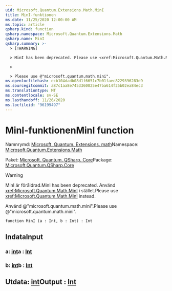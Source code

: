 ```yaml
---
uid: Microsoft.Quantum.Extensions.Math.MinI
title: MinI-funktionen
ms.date: 11/25/2020 12:00:00 AM
ms.topic: article
qsharp.kind: function
qsharp.namespace: Microsoft.Quantum.Extensions.Math
qsharp.name: MinI
qsharp.summary: >-
  > [!WARNING]

  > MinI has been deprecated. Please use <xref:Microsoft.Quantum.Math.MinI> instead.

  >

  > Please use @"microsoft.quantum.math.mini".
ms.openlocfilehash: ecb104dadb08d1f6651c7b01faec8229396283d9
ms.sourcegitcommit: a87c1aa8e7453360025e47ba614f25b02ea84ec3
ms.translationtype: MT
ms.contentlocale: sv-SE
ms.lasthandoff: 11/26/2020
ms.locfileid: "96199497"
---
```

# <a name="mini-function"></a><span data-ttu-id="6f6bd-102">MinI-funktionen</span><span class="sxs-lookup"><span data-stu-id="6f6bd-102">MinI function</span></span>

<span data-ttu-id="6f6bd-103">Namnrymd: [Microsoft. Quantum. Extensions. math](xref:Microsoft.Quantum.Extensions.Math)</span><span class="sxs-lookup"><span data-stu-id="6f6bd-103">Namespace: [Microsoft.Quantum.Extensions.Math](xref:Microsoft.Quantum.Extensions.Math)</span></span>

<span data-ttu-id="6f6bd-104">Paket: [Microsoft. Quantum. QSharp. Core](https://nuget.org/packages/Microsoft.Quantum.QSharp.Core)</span><span class="sxs-lookup"><span data-stu-id="6f6bd-104">Package: [Microsoft.Quantum.QSharp.Core](https://nuget.org/packages/Microsoft.Quantum.QSharp.Core)</span></span>


> [!WARNING]
> <span data-ttu-id="6f6bd-105">MinI är föråldrad.</span><span class="sxs-lookup"><span data-stu-id="6f6bd-105">MinI has been deprecated.</span></span> <span data-ttu-id="6f6bd-106">Använd <xref:Microsoft.Quantum.Math.MinI> i stället.</span><span class="sxs-lookup"><span data-stu-id="6f6bd-106">Please use <xref:Microsoft.Quantum.Math.MinI> instead.</span></span>
>
> <span data-ttu-id="6f6bd-107">Använd @"microsoft.quantum.math.mini".</span><span class="sxs-lookup"><span data-stu-id="6f6bd-107">Please use @"microsoft.quantum.math.mini".</span></span>



```qsharp
function MinI (a : Int, b : Int) : Int
```


## <a name="input"></a><span data-ttu-id="6f6bd-108">Indata</span><span class="sxs-lookup"><span data-stu-id="6f6bd-108">Input</span></span>

### <a name="a--int"></a><span data-ttu-id="6f6bd-109">a: [int](xref:microsoft.quantum.lang-ref.int)</span><span class="sxs-lookup"><span data-stu-id="6f6bd-109">a : [Int](xref:microsoft.quantum.lang-ref.int)</span></span>




### <a name="b--int"></a><span data-ttu-id="6f6bd-110">b: [int](xref:microsoft.quantum.lang-ref.int)</span><span class="sxs-lookup"><span data-stu-id="6f6bd-110">b : [Int](xref:microsoft.quantum.lang-ref.int)</span></span>





## <a name="output--int"></a><span data-ttu-id="6f6bd-111">Utdata: [int](xref:microsoft.quantum.lang-ref.int)</span><span class="sxs-lookup"><span data-stu-id="6f6bd-111">Output : [Int](xref:microsoft.quantum.lang-ref.int)</span></span>

